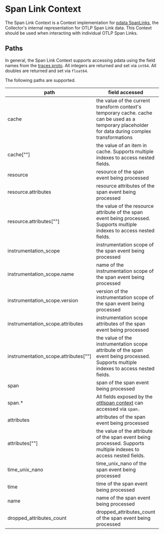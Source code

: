 # Span Link Context

The Span Link Context is a Context implementation for [pdata SpanLinks](https://github.com/open-telemetry/opentelemetry-collector/blob/main/pdata/ptrace/generated_spanlink.go), the Collector's internal representation for OTLP Span Link data.  This Context should be used when interacting with individual OTLP Span Links.

## Paths
In general, the Span Link Context supports accessing pdata using the field names from the [traces proto](https://github.com/open-telemetry/opentelemetry-proto/blob/main/opentelemetry/proto/trace/v1/trace.proto).  All integers are returned and set via `int64`.  All doubles are returned and set via `float64`.

The following paths are supported.

| path                                   | field accessed                                                                                                                                                                | type                                                                    |
|----------------------------------------|-------------------------------------------------------------------------------------------------------------------------------------------------------------------------------|-------------------------------------------------------------------------|
| cache                                  | the value of the current transform context's temporary cache. cache can be used as a temporary placeholder for data during complex transformations                            | pcommon.Map                                                             |
| cache\[""\]                            | the value of an item in cache. Supports multiple indexes to access nested fields.                                                                                             | string, bool, int64, float64, pcommon.Map, pcommon.Slice, []byte or nil |
| resource                               | resource of the span event being processed                                                                                                                                    | pcommon.Resource                                                        |
| resource.attributes                    | resource attributes of the span event being processed                                                                                                                         | pcommon.Map                                                             |
| resource.attributes\[""\]              | the value of the resource attribute of the span event being processed. Supports multiple indexes to access nested fields.                                                     | string, bool, int64, float64, pcommon.Map, pcommon.Slice, []byte or nil |
| instrumentation_scope                  | instrumentation scope of the span event being processed                                                                                                                       | pcommon.InstrumentationScope                                            |
| instrumentation_scope.name             | name of the instrumentation scope of the span event being processed                                                                                                           | string                                                                  |
| instrumentation_scope.version          | version of the instrumentation scope of the span event being processed                                                                                                        | string                                                                  |
| instrumentation_scope.attributes       | instrumentation scope attributes of the span event being processed                                                                                                            | pcommon.Map                                                             |
| instrumentation_scope.attributes\[""\] | the value of the instrumentation scope attribute of the span event being processed. Supports multiple indexes to access nested fields.                                        | string, bool, int64, float64, pcommon.Map, pcommon.Slice, []byte or nil |
| span                                   | span of the span event being processed                                                                                                                                        | ptrace.Span                                                             |
| span.*                                 | All fields exposed by the [ottlspan context](https://github.com/open-telemetry/opentelemetry-collector-contrib/tree/main/pkg/ottl/contexts/ottlspan) can accessed via `span.` | varies                                                                  |
| attributes                             | attributes of the span event being processed                                                                                                                                  | pcommon.Map                                                             |
| attributes\[""\]                       | the value of the attribute of the span event being processed. Supports multiple indexes to access nested fields.                                                              | string, bool, int64, float64, pcommon.Map, pcommon.Slice, []byte or nil |
| time_unix_nano                         | time_unix_nano of the span event being processed                                                                                                                              | int64                                                                   |
| time                                   | time of the span event being processed                                                                                                                                        | `time.Time`                                                             |
| name                                   | name of the span event being processed                                                                                                                                        | string                                                                  |
| dropped_attributes_count               | dropped_attributes_count of the span event being processed                                                                                                                    | int64                                                                   |
